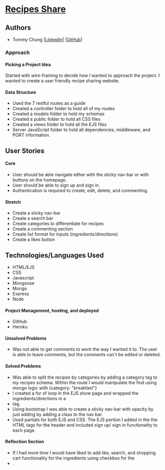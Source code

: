 # [Recipes Share](https://peaceful-beyond-30585.herokuapp.com/recipes)

## Authors
- Tommy Chung |[LinkedIn](https://www.linkedin.com/in/tommy-chung93)|  |[GitHub](https://github.com/tommyc93)|

### Approach
#### Picking a Project Idea
Started with wire-framing to decide how I wanted to approach the project.  I wanted to create a user friendly recipe sharing website.

#### Data Structure
- Used the 7 restful routes as a guide
- Created a controller folder to hold all of my routes
- Created a models folder to hold my schemas
- Created a public folder to hold all CSS files
- Created a views folder to hold all the EJS files
- Server JavaScript folder to hold all dependencies, middleware, and PORT information.

## User Stories
#### Core
- User should be able navigate either with the sticky nav-bar or with buttons on the homepage.
- User should be able to sign up and sign in.
- Authentication is required to create, edit, delete, and commenting.

#### Stretch
- Create a sticky nav-bar
- Create a search bar
- Create categories to differentiate for recipes
- Create a commenting section
- Create list format for inputs (ingredients/directions)
- Create a likes button

## Technologies/Languages Used
- HTML/EJS
- CSS
- Javascript
- Mongoose
- Mongo
- Express
- Node

#### Project Management, hosting, and deployed
- GitHub
- Heroku

#### Unsolved Problems
- Was not able to get comments to work the way I wanted it to.  The user is able to leave comments, but the comments can't be edited or deleted.

#### Solved Problems
- Was able to split the recipes by categories by adding a category tag to my recipes schema.  Within the route I would manipulate the find using mongo logic with {category: "breakfast"}
- I created a for of loop in the EJS show page and wrapped the ingredients/directions in a <li> tag.
- Using bootstrap I was able to create a sticky nav-bar with opacity by just adding by adding a class to the nav bar.
- Used partials for both EJS and CSS.  The EJS portion I added in the the HTML tags for the header and included sign up/ sign in functionality to each page.

#### Reflection Section
- If I had more time I would have liked to add like, search, and shopping cart functionality for the ingredients using checkbox for the <li>.
